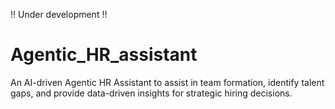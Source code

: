 !! Under development !!
# Agentic_HR_assistant
An AI-driven Agentic HR Assistant to assist in team formation, identify talent gaps, and provide data-driven insights for strategic hiring decisions.
